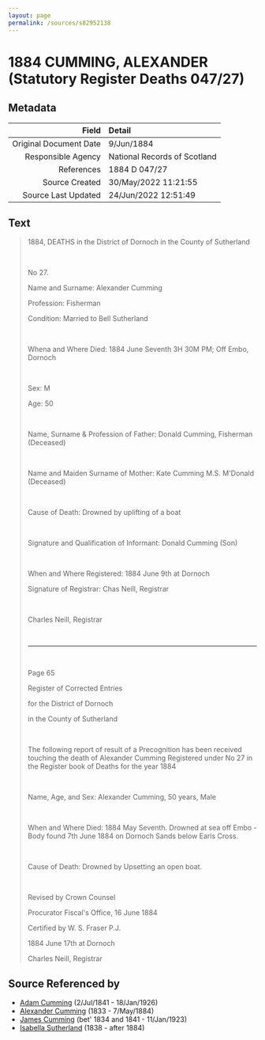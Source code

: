 ```yaml
---
layout: page
permalink: /sources/s82952138
---
```


# 1884 CUMMING, ALEXANDER (Statutory Register Deaths 047/27)

## Metadata
Field | Detail
---:|:---
Original Document Date | 9/Jun/1884
Responsible Agency | National Records of Scotland
References | 1884 D 047/27
Source Created | 30/May/2022 11:21:55
Source Last Updated | 24/Jun/2022 12:51:49

## Text

> 1884, DEATHS in the District of Dornoch in the County of Sutherland
>
> <br/>
>
> No 27.
>
> Name and Surname: Alexander Cumming
>
> Profession: Fisherman
>
> Condition: Married to Bell Sutherland
>
> <br/>
>
> Whena and Where Died: 1884 June Seventh 3H 30M PM; Off Embo, Dornoch
>
> <br/>
>
> Sex: M
>
> Age: 50
>
> <br/>
>
> Name, Surname & Profession of Father: Donald Cumming, Fisherman (Deceased)
>
> <br/>
>
> Name and Maiden Surname of Mother: Kate Cumming M.S. M'Donald (Deceased)
>
> <br/>
>
> Cause of Death: Drowned by uplifting of a boat
>
> <br/>
>
> Signature and Qualification of Informant: Donald Cumming (Son)
>
> <br/>
>
> When and Where Registered: 1884 June 9th at Dornoch
>
> Signature of Registrar: Chas Neill, Registrar
>
> <br/>
>
> Charles Neill, Registrar
>
> <br/>
>
> ---
>
> <br/>
>
> Page 65
>
> Register of Corrected Entries
>
> for the District of Dornoch
>
> in the County of Sutherland
>
> <br/>
>
> The following report of result of a Precognition has been received touching the death of Alexander Cumming Registered under No 27 in the Register book of Deaths for the  year 1884
>
> <br/>
>
> Name, Age, and Sex: Alexander Cumming, 50 years, Male
>
> <br/>
>
> When and Where Died: 1884 May Seventh. Drowned at sea off Embo - Body found 7th June 1884 on Dornoch Sands below Earls Cross.
>
> <br/>
>
> Cause of Death: Drowned by Upsetting an open boat.
>
> <br/>
>
> Revised by Crown Counsel
>
> Procurator Fiscal's Office, 16 June 1884
>
> Certified by W. S. Fraser P.J.
>
> 1884 June 17th at Dornoch
>
> Charles Neill, Registrar
>

## Source Referenced by

* [Adam Cumming](../people/@55409960@-adam-cumming-b1841-7-2-d1926-1-18.md) (2/Jul/1841 - 18/Jan/1926)
* [Alexander Cumming](../people/@7028096@-alexander-cumming-b1833-d1884-5-7.md) (1833 - 7/May/1884)
* [James Cumming](../people/@66384942@-james-cumming-b1834~1841-d1923-1-11.md) (bet' 1834 and 1841 - 11/Jan/1923)
* [Isabella Sutherland](../people/@79967653@-isabella-sutherland-b1838-d1884.md) (1838 - after 1884)
